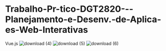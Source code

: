 # Trabalho-Pr-tico-DGT2820---Planejamento-e-Desenv.-de-Aplica-es-Web-Interativas
Vue.js
![download (4)](https://github.com/user-attachments/assets/5391b674-3687-4b65-8668-be7fb0c33dcb)
![download (5)](https://github.com/user-attachments/assets/c6d642b4-2543-42ba-99da-2c04f052777d)
![download (6)](https://github.com/user-attachments/assets/85d78459-3f9f-4b20-bc88-dacb7cd948fd)
